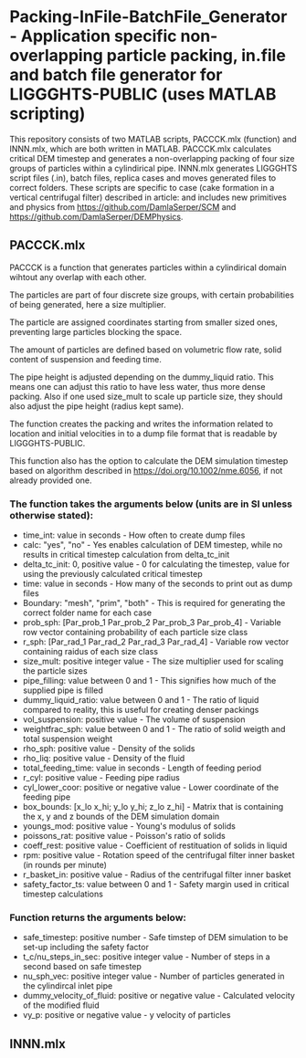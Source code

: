 # Packing-InFile-BatchFile_Generator - Application specific non-overlapping particle packing, in.file and batch file generator for LIGGGHTS-PUBLIC (uses MATLAB scripting)

This repository consists of two MATLAB scripts, PACCCK.mlx (function) and INNN.mlx, which are both written in MATLAB. PACCCK.mlx calculates critical DEM timestep and generates a non-overlapping packing of four size groups of particles within a cylindirical pipe. INNN.mlx generates LIGGGHTS script files (.in), batch files, replica cases and moves generated files to correct folders. These scripts are specific to case (cake formation in a vertical centrifugal filter) described in article: and includes new primitives and physics from https://github.com/DamlaSerper/SCM and https://github.com/DamlaSerper/DEMPhysics.

## PACCCK.mlx

PACCCK is a function that generates particles within a cylindirical domain wihtout any overlap with each other.

The particles are part of four discrete size groups, with certain probabilities of being generated, here a size multiplier.

The particle are assigned coordinates starting from smaller sized ones, preventing large particles blocking the space.

The amount of particles are defined based on volumetric flow rate, solid content of suspension and feeding time.

The pipe height is adjusted depending on the dummy_liquid ratio. This means one can adjust this ratio to have less water, thus more dense packing. Also if one used size_mult to scale up particle size, they should also adjust the pipe height (radius kept same).

The function creates the packing and writes the information related to location and initial velocities in to a dump file format that is readable by LIGGGHTS-PUBLIC.

This function also has the option to calculate the DEM simulation timestep based on algorithm described in  https://doi.org/10.1002/nme.6056, if not already provided one. 

### The function takes the arguments below (units are in SI unless otherwise stated):
- time_int: value in seconds - How often to create dump files
- calc: "yes", "no" - Yes enables calculation of DEM timestep, while no results in critical timestep calculation from delta_tc_init
- delta_tc_init: 0, positive value - 0 for calculating the timestep, value for using the previously calculated critical timestep
- time: value in seconds - How many of the seconds to print out as dump files
- Boundary: "mesh", "prim", "both" - This is required for generating the correct folder name for each case
- prob_sph: [Par_prob_1 Par_prob_2 Par_prob_3 Par_prob_4] - Variable row vector containing probability of each particle size class
- r_sph: [Par_rad_1 Par_rad_2 Par_rad_3 Par_rad_4] - Variable row vector containing raidus of each size class
- size_mult: positive integer value - The size multiplier used for scaling the particle sizes
- pipe_filling: value between 0 and 1 - This signifies how much of the supplied pipe is filled
- dummy_liquid_ratio: value between 0 and 1 - The ratio of liquid compared to reality, this is useful for creating denser packings
- vol_suspension: positive value - The volume of suspension
- weightfrac_sph: value between 0 and 1 - The ratio of solid weigth and total suspension weight
- rho_sph: positive value - Density of the solids
- rho_liq: positive value - Density of the fluid
- total_feeding_time: value in seconds - Length of feeding period
- r_cyl: positive value - Feeding pipe radius
- cyl_lower_coor: positive or negative value - Lower coordinate of the feeding pipe
- box_bounds: [x_lo x_hi; y_lo y_hi; z_lo z_hi] - Matrix that is containing the x, y and z bounds of the DEM simulation domain
- youngs_mod: positive value - Young's modulus of solids
- poissons_rat: positive value - Poisson's ratio of solids
- coeff_rest: positive value - Coefficient of restituation of solids in liquid
- rpm: positive value - Rotation speed of the centrifugal filter inner basket (in rounds per minute)
- r_basket_in: positive value - Radius of the centrifugal filter inner basket
- safety_factor_ts: value between 0 and 1 - Safety margin used in critical timestep calculations

### Function returns the arguments below:
- safe_timestep: positive number - Safe timstep of DEM simulation to be set-up including the safety factor
- t_c/nu_steps_in_sec: positive integer value - Number of steps in a second based on safe timestep
- nu_sph_vec: positive integer value - Number of particles generated in the cylindircal inlet pipe
- dummy_velocity_of_fluid: positive or negative value - Calculated velocity of the modified fluid
- vy_p: positive or negative value - y velocity of particles

## INNN.mlx






